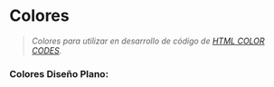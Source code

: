 # Colores
> *Colores para utilizar en desarrollo de código de [HTML COLOR CODES](https://htmlcolorcodes.com/es/).*
### Colores Diseño Plano: 

